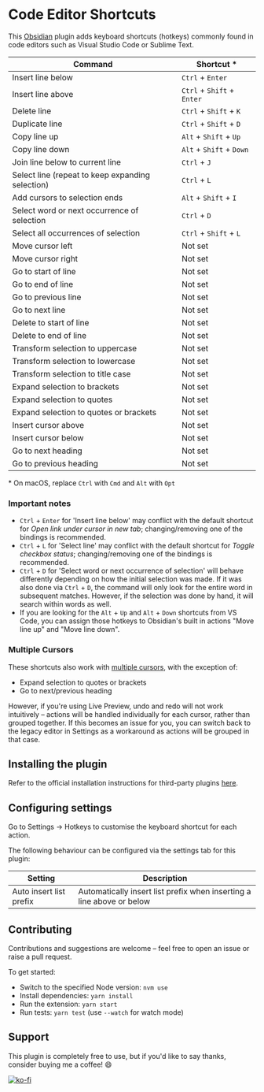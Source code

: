# Code Editor Shortcuts

This [Obsidian](https://obsidian.md) plugin adds keyboard shortcuts (hotkeys) commonly found in code editors such as Visual Studio Code or Sublime Text.

| Command                                          | Shortcut \*                |
| ------------------------------------------------ | -------------------------- |
| Insert line below                                | `Ctrl` + `Enter`           |
| Insert line above                                | `Ctrl` + `Shift` + `Enter` |
| Delete line                                      | `Ctrl` + `Shift` + `K`     |
| Duplicate line                                   | `Ctrl` + `Shift` + `D`     |
| Copy line up                                     | `Alt` + `Shift` + `Up`     |
| Copy line down                                   | `Alt` + `Shift` + `Down`   |
| Join line below to current line                  | `Ctrl` + `J`               |
| Select line (repeat to keep expanding selection) | `Ctrl` + `L`               |
| Add cursors to selection ends                    | `Alt` + `Shift` + `I`      |
| Select word or next occurrence of selection      | `Ctrl` + `D`               |
| Select all occurrences of selection              | `Ctrl` + `Shift` + `L`     |
| Move cursor left                                 | Not set                    |
| Move cursor right                                | Not set                    |
| Go to start of line                              | Not set                    |
| Go to end of line                                | Not set                    |
| Go to previous line                              | Not set                    |
| Go to next line                                  | Not set                    |
| Delete to start of line                          | Not set                    |
| Delete to end of line                            | Not set                    |
| Transform selection to uppercase                 | Not set                    |
| Transform selection to lowercase                 | Not set                    |
| Transform selection to title case                | Not set                    |
| Expand selection to brackets                     | Not set                    |
| Expand selection to quotes                       | Not set                    |
| Expand selection to quotes or brackets           | Not set                    |
| Insert cursor above                              | Not set                    |
| Insert cursor below                              | Not set                    |
| Go to next heading                               | Not set                    |
| Go to previous heading                           | Not set                    |

\* On macOS, replace `Ctrl` with `Cmd` and `Alt` with `Opt`

### Important notes

- `Ctrl` + `Enter` for 'Insert line below' may conflict with the default shortcut for _Open link under cursor in new tab_; changing/removing one of the bindings is recommended.
- `Ctrl` + `L` for 'Select line' may conflict with the default shortcut for _Toggle checkbox status_; changing/removing one of the bindings is recommended.
- `Ctrl` + `D` for 'Select word or next occurrence of selection' will behave differently depending on how the initial selection was made. If it was also done via `Ctrl` + `D`, the command will only look for the entire word in subsequent matches. However, if the selection was done by hand, it will search within words as well.
- If you are looking for the `Alt` + `Up` and `Alt` + `Down` shortcuts from VS Code, you can assign those hotkeys to Obsidian's built in actions "Move line up" and "Move line down".

### Multiple Cursors

These shortcuts also work with [multiple cursors](https://help.obsidian.md/How+to/Working+with+multiple+cursors), with the exception of:

- Expand selection to quotes or brackets
- Go to next/previous heading

However, if you're using Live Preview, undo and redo will not work intuitively – actions will be handled individually for each cursor, rather than grouped together. If this becomes an issue for you, you can switch back to the legacy editor in Settings as a workaround as actions will be grouped in that case.

## Installing the plugin

Refer to the official installation instructions for third-party plugins [here](https://help.obsidian.md/Advanced+topics/Community+plugins).

## Configuring settings

Go to Settings → Hotkeys to customise the keyboard shortcut for each action.

The following behaviour can be configured via the settings tab for this plugin:

| Setting                 | Description                                                           |
| ----------------------- | --------------------------------------------------------------------- |
| Auto insert list prefix | Automatically insert list prefix when inserting a line above or below |

## Contributing

Contributions and suggestions are welcome – feel free to open an issue or raise a pull request.

To get started:

- Switch to the specified Node version: `nvm use`
- Install dependencies: `yarn install`
- Run the extension: `yarn start`
- Run tests: `yarn test` (use `--watch` for watch mode)

## Support

This plugin is completely free to use, but if you'd like to say thanks, consider buying me a coffee! 😄

[![ko-fi](https://ko-fi.com/img/githubbutton_sm.svg)](https://ko-fi.com/C0C59A43G)
